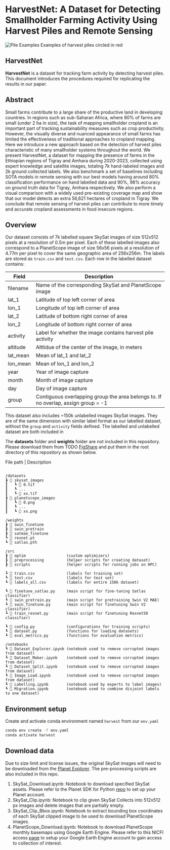 # HarvestNet: A Dataset for Detecting Smallholder Farming Activity Using Harvest Piles and Remote Sensing

![Pile Examples](pile-examples.png)
Examples of harvest piles circled in red

## HarvestNet 
**HarvestNet** is a dataset for tracking farm activity by detecting harvest piles. This document introduces the procedures required for replicating the results in our paper.

## Abstract
Small farms contribute to a large share of the productive land in developing countries. In regions such as sub-Saharan Africa, where 80% of farms are small (under 2 ha in size), the task of mapping smallholder cropland is an important part of tracking sustainability measures such as crop productivity. However, the visually diverse and nuanced appearance of small farms has limited the effectiveness of traditional approaches to cropland mapping. Here we introduce a new approach based on the detection of harvest piles characteristic of many smallholder systems throughout the world. We present HarvestNet, a dataset for mapping the presence of farms in the Ethiopian regions of Tigray and Amhara during 2020-2023, collected using expert knowledge and satellite images, totaling 7k hand-labeled images and 2k ground collected labels. We also benchmark a set of baselines including SOTA models in remote sensing with our best models having around 80% classification performance on hand labelled data and 90%, 98% accuracy on ground truth data for Tigray, Amhara respectively. We also perform a visual comparison with a widely used pre-existing coverage map and show that our model detects an extra 56,621 hectares of cropland in Tigray. We conclude that remote sensing of harvest piles can contribute to more timely and accurate cropland assessments in food insecure regions.

## Overview
Our dataset consists of 7k labelled square SkySat images of size 512x512 pixels at a resolution of 0.5m per pixel. Each of these labelled images also correspond to a PlanetScope image of size 56x56 pixels at a resolution of 4.77m per pixel to cover the same geographic area of 256x256m. The labels are stored as `train.csv` and `test.csv`. Each row in the labelled dataset contains:

| Field | Description |
| ------------- | ------------- |
| filename | Name of the corresponding SkySat and PlanetScope image |
| lat_1 | Latitude of top left corner of area |
| lon_1 | Longitude of top left corner of area |
| lat_2 | Latitude of bottom right corner of area |
| lon_2 | Longitude of bottom right corner of area|
| activity | Label for whether the image contains harvest pile activity |
| altitude | Alttidue of the center of the image, in meters |
| lat_mean | Mean of lat_1 and lat_2 |
| lon_mean | Mean of lon_1 and lon_2 |
| year | Year of image capture |
| month | Month of image capture |
| day | Day of image capture |
| group | Contiguous overlapping group the area belongs to. If no overlap, assign group = -1 |


This dataset also includes ~150k unlabelled images SkySat images. They are of the same dimension with similar label format as our labelled dataset, without the `group` and `activity` fields defined. The labelled and unlabelled dataset are both included in 

The **datasets** folder and **weights** folder are not included in this repository. 
Please download them from TODO [FigShare](https://figshare.com/s/df347b379d0e2e01f30c) and put them in the root directory of this repository as shown below.

File path | Description
```

/datasets
┣ 📂 skysat_images
┃   ┗ 📜 0.tif
┃   ┗ ...
┃   ┗ 📜 xx.tif
┣ 📂 planetscope_images
┃   ┗ 📜 0.png
┃   ┗ ...
┃   ┗ 📜 xx.png

/weights
┣ 📂 swin_finetune
┣ 📂 swin_pretrain
┣ 📂 satmae_finetune
┗ 📜 resnet.pt
┗ 📜 satlas.pth

/src
┣ 📂 optim                  (custom optimizers)
┣ 📂 preprocessing          (helper scripts for creating dataset)
┣ 📂 scripts                (helper scripts for running jobs on HPC)

┗ 📜 train.csv              (labels for training set)
┗ 📜 test.csv               (labels for test set)
┗ 📜 labels_all.csv         (labels for entire 150k dataset)

┗ 📜 finetune_satlas.py     (main script for fine-tuning Satlas classifier)
┗ 📜 swin_pretrain.py       (main script for pretraining Swin V2 MAE)
┗ 📜 swin_finetune.py       (main script for finetuning Swin V2 classifier)
┗ 📜 train_resnet.py        (main script for finetuning Resnet50 classifier)

┗ 📜 config.py              (configurations for training scripts)
┗ 📜 dataset.py             (functions for loading datasets)
┗ 📜 eval_metrics.py        (functions for evaluation metrics)

/notebooks
┗ 📜 Dataset_Explorer.ipynb (notebook used to remove corrupted images from dataset)
┗ 📜 Dataset_Maker.ipynb    (notebook used to remove corrupted images from dataset)
┗ 📜 Dataset_Split.ipynb    (notebook used to remove corrupted images from dataset)
┗ 📜 Image_Load.ipynb       (notebook used to remove corrupted images from dataset)
┗ 📜 Labelling.ipynb        (notebook used by experts to label images)
┗ 📜 Migration.ipynb        (notebook used to combine disjoint labels to one dataset)

```

## Environment setup
Create and activate conda environment named ```harvest``` from our ```env.yaml```
```sh
conda env create -f env.yaml
conda activate harvest
```

## Download data
Due to size limit and license issues, the original SkySat images will need to be downloaded from the [Planet Explorer](https://www.planet.com/explorer/). The pre-processing scripts are also included in this repo.

1. SkySat_Download.ipynb: Notebook to download specified SkySat assets. Please refer to the Planet SDK for Python [repo](https://github.com/planetlabs/planet-client-python/tree/main) to set up your Planet account.
2. SkySat_Clip.ipynb: Notebook to clip given SkySat Collects into 512x512 px images and delete images that are partially empty.
3. SkySat_Clip_Bbox.ipynb: Notebook to extract bounding box coordinates of each SkySat clipped image to be used to download PlanetScope images.
4. PlanetScope_Download.ipynb: Notebook to download PlanetScope monthly basemaps using Google Earth Engine. Please refer to this NICFI access [page](https://developers.planet.com/docs/integrations/gee/nicfi/) to setup your Google Earth Engine account to gain access to collection of interest.
